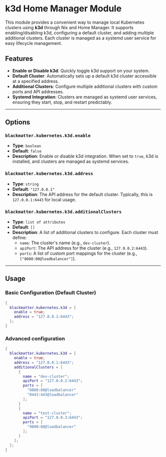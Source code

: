 # k3d Home Manager Module

This module provides a convenient way to manage local Kubernetes clusters using **k3d** through Nix and Home Manager. It supports enabling/disabling k3d, configuring a default cluster, and adding multiple additional clusters. Each cluster is managed as a systemd user service for easy lifecycle management.

## Features

- **Enable or Disable k3d**: Quickly toggle k3d support on your system.
- **Default Cluster**: Automatically sets up a default k3d cluster accessible at a specified address.
- **Additional Clusters**: Configure multiple additional clusters with custom ports and API addresses.
- **Systemd Integration**: Clusters are managed as systemd user services, ensuring they start, stop, and restart predictably.

---

## Options

### `blackmatter.kubernetes.k3d.enable`

- **Type**: `boolean`
- **Default**: `false`
- **Description**: Enable or disable k3d integration. When set to `true`, k3d is installed, and clusters are managed as systemd services.

### `blackmatter.kubernetes.k3d.address`

- **Type**: `string`
- **Default**: `"127.0.0.1"`
- **Description**: The API address for the default cluster. Typically, this is `127.0.0.1:6443` for local usage.

### `blackmatter.kubernetes.k3d.additionalClusters`

- **Type**: `list of attributes`
- **Default**: `[]`
- **Description**: A list of additional clusters to configure. Each cluster must define:
  - `name`: The cluster's name (e.g., `dev-cluster`).
  - `apiPort`: The API address for the cluster (e.g., `127.0.0.2:6443`).
  - `ports`: A list of custom port mappings for the cluster (e.g., `["8080:80@loadbalancer"]`).

---

## Usage

### Basic Configuration (Default Cluster)

```nix
{
  blackmatter.kubernetes.k3d = {
    enable = true;
    address = "127.0.0.1:6443";
  };
}

```

### Advanced configuration

```nix
{
  blackmatter.kubernetes.k3d = {
    enable = true;
    address = "127.0.0.1:6443";
    additionalClusters = [
      {
        name = "dev-cluster";
        apiPort = "127.0.0.2:6443";
        ports = [
          "8080:80@loadbalancer"
          "8443:443@loadbalancer"
        ];
      }
      {
        name = "test-cluster";
        apiPort = "127.0.0.3:6443";
        ports = [
          "9090:80@loadbalancer"
        ];
      }
    ];
  };
}
```
